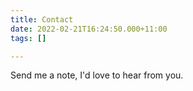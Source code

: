 ```yaml
---
title: Contact
date: 2022-02-21T16:24:50.000+11:00
tags: []

---
```

Send me a note, I'd love to hear from you.